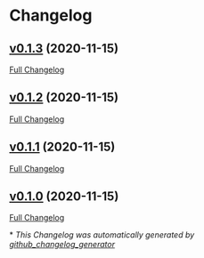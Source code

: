 # Changelog

## [v0.1.3](https://github.com/clszzyh/md_doctest/tree/v0.1.3) (2020-11-15)

[Full Changelog](https://github.com/clszzyh/md_doctest/compare/v0.1.2...v0.1.3)

## [v0.1.2](https://github.com/clszzyh/md_doctest/tree/v0.1.2) (2020-11-15)

[Full Changelog](https://github.com/clszzyh/md_doctest/compare/v0.1.1...v0.1.2)

## [v0.1.1](https://github.com/clszzyh/md_doctest/tree/v0.1.1) (2020-11-15)

[Full Changelog](https://github.com/clszzyh/md_doctest/compare/v0.1.0...v0.1.1)

## [v0.1.0](https://github.com/clszzyh/md_doctest/tree/v0.1.0) (2020-11-15)

[Full Changelog](https://github.com/clszzyh/md_doctest/compare/ae4138f8f5c3e907cabf450a2f8d3828c21ece55...v0.1.0)



\* *This Changelog was automatically generated by [github_changelog_generator](https://github.com/github-changelog-generator/github-changelog-generator)*
